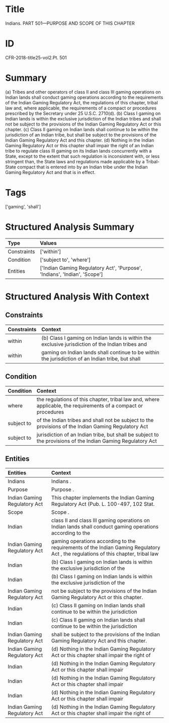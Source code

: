 # Title

 Indians. PART 501—PURPOSE AND SCOPE OF THIS CHAPTER


# ID

 CFR-2018-title25-vol2.Pt. 501


# Summary

(a) Tribes and other operators of class II and class III gaming operations on Indian lands shall conduct gaming operations according to the requirements of the Indian Gaming Regulatory Act, the regulations of this chapter, tribal law and, where applicable, the requirements of a compact or procedures prescribed by the Secretary under 25 U.S.C. 2710(d).
(b) Class I gaming on Indian lands is within the exclusive jurisdiction of the Indian tribes and shall not be subject to the provisions of the Indian Gaming Regulatory Act or this chapter.
(c) Class II gaming on Indian lands shall continue to be within the jurisdiction of an Indian tribe, but shall be subject to the provisions of the Indian Gaming Regulatory Act and this chapter.
(d) Nothing in the Indian Gaming Regulatory Act or this chapter shall impair the right of an Indian tribe to regulate class III gaming on its Indian lands concurrently with a State, except to the extent that such regulation is inconsistent with, or less stringent than, the State laws and regulations made applicable by a Tribal-State compact that is entered into by an Indian tribe under the Indian Gaming Regulatory Act and that is in effect.


# Tags

['gaming', 'shall']


# Structured Analysis Summary

| Type        | Values                                                                    |
|:------------|:--------------------------------------------------------------------------|
| Constraints | ['within']                                                                |
| Condition   | ['subject to', 'where']                                                   |
| Entities    | ['Indian Gaming Regulatory Act', 'Purpose', 'Indians', 'Indian', 'Scope'] |


# Structured Analysis With Context

 


## Constraints

| Constraints   | Context                                                                                           |
|:--------------|:--------------------------------------------------------------------------------------------------|
| within        | (b) Class I gaming on Indian lands is  within the exclusive jurisdiction of the Indian tribes and |
| within        | gaming on Indian lands shall continue to be within the jurisdiction of an Indian tribe, but shall |


## Condition

| Condition   | Context                                                                                                        |
|:------------|:---------------------------------------------------------------------------------------------------------------|
| where       | the regulations of this chapter, tribal law and, where applicable, the requirements of a compact or procedures |
| subject to  | of the Indian tribes and shall not be subject to the provisions of the Indian Gaming Regulatory Act            |
| subject to  | jurisdiction of an Indian tribe, but shall be subject to the provisions of the Indian Gaming Regulatory Act    |


## Entities

| Entities                     | Context                                                                                                                           |
|:-----------------------------|:----------------------------------------------------------------------------------------------------------------------------------|
| Indians                      | Indians .                                                                                                                         |
| Purpose                      | Purpose .                                                                                                                         |
| Indian Gaming Regulatory Act | This chapter implements the  Indian Gaming Regulatory Act  (Pub. L. 100-497, 102 Stat.                                            |
| Scope                        | Scope .                                                                                                                           |
| Indian                       | class II and class III gaming operations on Indian lands shall conduct gaming operations according to the                         |
| Indian Gaming Regulatory Act | gaming operations according to the requirements of the Indian Gaming Regulatory Act , the regulations of this chapter, tribal law |
| Indian                       | (b) Class I gaming on  Indian  lands is within the exclusive jurisdiction of the                                                  |
| Indian                       | (b) Class I gaming on  Indian  lands is within the exclusive jurisdiction of the                                                  |
| Indian Gaming Regulatory Act | not be subject to the provisions of the Indian Gaming Regulatory Act  or this chapter.                                            |
| Indian                       | (c) Class II gaming on  Indian lands shall continue to be within the jurisdiction                                                 |
| Indian                       | (c) Class II gaming on  Indian lands shall continue to be within the jurisdiction                                                 |
| Indian Gaming Regulatory Act | shall be subject to the provisions of the Indian Gaming Regulatory Act  and this chapter.                                         |
| Indian Gaming Regulatory Act | (d) Nothing in the  Indian Gaming Regulatory Act or this chapter shall impair the right of                                        |
| Indian                       | (d) Nothing in the  Indian Gaming Regulatory Act or this chapter shall impair                                                     |
| Indian                       | (d) Nothing in the  Indian Gaming Regulatory Act or this chapter shall impair                                                     |
| Indian                       | (d) Nothing in the  Indian Gaming Regulatory Act or this chapter shall impair                                                     |
| Indian Gaming Regulatory Act | (d) Nothing in the  Indian Gaming Regulatory Act or this chapter shall impair the right of                                        |


